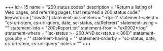 +++
id = 15
name = "200 status codes"
description = "Return a listing of Web pages, and referring pages, that returned a 200 status code."
keywords = ["iisw3c"]
statement-parameters = "-rtp:-1"
statement-select = "cs-uri-stem, cs-uri-query, date, sc-status, cs(Referer)"
statement-using = ""
statement-into = "200sReport.txt"
statement-from = "ex0902*.log"
statement-where = "(sc-status >= 200 AND sc-status < 300)"
statement-groupby = ""
statement-having = ""
statement-orderby = "sc-status, date, cs-uri-stem, cs-uri-query"
notes = ""
+++

